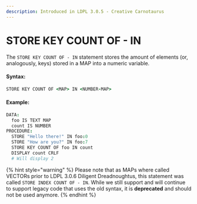 ```yaml
---
description: Introduced in LDPL 3.0.5 - Creative Carnotaurus
---
```


# STORE KEY COUNT OF - IN

The `STORE KEY COUNT OF - IN` statement stores the amount of elements \(or, analogously, keys\) stored in a MAP into a numeric variable.

#### Syntax:

```coffeescript
STORE KEY COUNT OF <MAP> IN <NUMBER-MAP>
```

#### Example:

```coffeescript
DATA:
  foo IS TEXT MAP
  count IS NUMBER
PROCEDURE:
  STORE "Hello there!" IN foo:0
  STORE "How are you?" IN foo:7
  STORE KEY COUNT OF foo IN count
  DISPLAY count CRLF
  # Will display 2
```

{% hint style="warning" %}
Please note that as MAPs where called VECTORs prior to LDPL 3.0.6 Diligent Dreadnoughtus, this statement was called `STORE INDEX COUNT OF - IN`. While we still support and will continue to support legacy code that uses the old syntax, it is **deprecated** and should not be used anymore.
{% endhint %}

